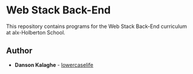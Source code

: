 # Web Stack Back-End

This repository contains programs for the Web Stack Back-End curriculum at alx-Holberton School.

## Author

- **Danson Kalaghe** - [lowercaselife](https:///github.com/lowercaselife)

